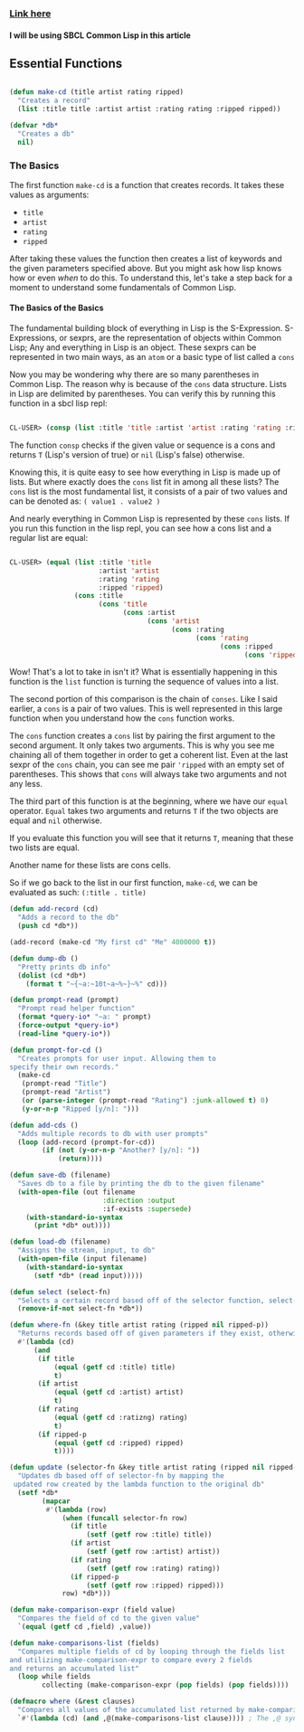 


### [Link here](https://gigamonkeys.com/book/practical-a-simple-database.html)


#### I will be using SBCL Common Lisp in this article




## Essential Functions



```lisp

(defun make-cd (title artist rating ripped)
  "Creates a record"
  (list :title title :artist artist :rating rating :ripped ripped))

(defvar *db*
  "Creates a db"
  nil)

```



### The Basics


The first function `make-cd` is a function that creates records. It takes these values as arguments:

*  `title`
*  `artist`
*  `rating`
*  `ripped`


After taking these values the function then creates a list of keywords and the given parameters
specified above. But you might ask how lisp knows how or even _when_ to do this. To understand this,
let's take a step back for a moment to understand some fundamentals of Common Lisp.


#### The Basics of the Basics


The fundamental building block of everything in Lisp is the S-Expression. S-Expressions, or sexprs,
are the representation of objects within Common Lisp; Any and everything in Lisp is an object.
These sexprs can be represented in two main ways, as an `atom` or a basic type of list
called a `cons`

Now you may be wondering why there are so many parentheses in Common Lisp. The reason why
is because of the `cons` data structure. Lists in Lisp are delimited by parentheses.
You can verify this by running this function in a sbcl lisp repl:


```lisp

CL-USER> (consp (list :title 'title :artist 'artist :rating 'rating :ripped 'ripped))
```

The function `consp` checks if the given value or sequence is a cons and returns `T`
(Lisp's version of true) or `nil` (Lisp's false) otherwise.

Knowing this, it is quite easy to see how everything in Lisp is made up of lists. But where exactly
does the `cons` list fit in among all these lists? The `cons` list is the most fundamental
list, it consists of a pair of two values and can be denoted as: `( value1 . value2 )`

And nearly everything in Common Lisp is represented by these `cons` lists.
If you run this function in the lisp repl, you can see how a cons list and a regular list are equal:


```lisp

CL-USER> (equal (list :title 'title 
                      :artist 'artist 
                      :rating 'rating 
                      :ripped 'ripped) 
                (cons :title 
                      (cons 'title 
                            (cons :artist 
                                  (cons 'artist 
                                        (cons :rating 
                                              (cons 'rating 
                                                    (cons :ripped 
                                                          (cons 'ripped '())))))))))
```

Wow! That's a lot to take in isn't it? What is essentially happening in this function is the `list`
function is turning the sequence of values into a list. 

The second portion of this comparison is the chain of `conses`. Like I said earlier,
a `cons` is a pair of two values. This is well represented in this large function
when you understand how the `cons` function works.

The `cons` function creates a `cons` list by pairing the first argument to the second argument.
It only takes two arguments. This is why you see me chaining all of them together in order to
get a coherent list. Even at the last sexpr of the `cons` chain, you can see me pair `'ripped`
with an empty set of parentheses. This shows that `cons` will always take two arguments and not
any less.

The third part of this function is at the beginning, where we have our `equal` operator. 
`Equal` takes two arguments and returns `T` if the two objects are equal and `nil` 
otherwise.

If you evaluate this function you will see that it returns `T`, meaning that these two lists
are equal.

Another name for these lists are cons cells.

So if we go back to the list in our first function, `make-cd`, we can be evaluated as such: 
`(:title . title)`

```lisp
(defun add-record (cd)
  "Adds a record to the db" 
  (push cd *db*))

(add-record (make-cd "My first cd" "Me" 4000000 t))

(defun dump-db ()
  "Pretty prints db info"
  (dolist (cd *db*)
    (format t "~{~a:~10t~a~%~}~%" cd)))

(defun prompt-read (prompt)
  "Prompt read helper function"
  (format *query-io* "~a: " prompt)
  (force-output *query-io*)
  (read-line *query-io*))

(defun prompt-for-cd ()
  "Creates prompts for user input. Allowing them to
specify their own records."
  (make-cd
   (prompt-read "Title")
   (prompt-read "Artist")
   (or (parse-integer (prompt-read "Rating") :junk-allowed t) 0)
   (y-or-n-p "Ripped [y/n]: ")))

(defun add-cds ()
  "Adds multiple records to db with user prompts"
  (loop (add-record (prompt-for-cd))
        (if (not (y-or-n-p "Another? [y/n]: "))
            (return))))

(defun save-db (filename)
  "Saves db to a file by printing the db to the given filename"
  (with-open-file (out filename
                       :direction :output
                       :if-exists :supersede)
    (with-standard-io-syntax 
      (print *db* out))))

(defun load-db (filename)
  "Assigns the stream, input, to db"
  (with-open-file (input filename)
    (with-standard-io-syntax 
      (setf *db* (read input)))))

(defun select (select-fn)
  "Selects a certain record based off of the selector function, select-p"
  (remove-if-not select-fn *db*))

(defun where-fn (&key title artist rating (ripped nil ripped-p))
  "Returns records based off of given parameters if they exist, otherwise returns T"
  #'(lambda (cd)
      (and
       (if title 
           (equal (getf cd :title) title) 
           t)
       (if artist 
           (equal (getf cd :artist) artist) 
           t)
       (if rating 
           (equal (getf cd :ratizng) rating) 
           t)
       (if ripped-p 
           (equal (getf cd :ripped) ripped)
           t))))

(defun update (selector-fn &key title artist rating (ripped nil ripped-p))
  "Updates db based off of selector-fn by mapping the
 updated row created by the lambda function to the original db"
  (setf *db* 
        (mapcar 
         #'(lambda (row)
             (when (funcall selector-fn row)
               (if title
                   (setf (getf row :title) title))
               (if artist 
                   (setf (getf row :artist) artist))
               (if rating 
                   (setf (getf row :rating) rating))
               (if ripped-p
                   (setf (getf row :ripped) ripped)))
             row) *db*)))

(defun make-comparison-expr (field value)
  "Compares the field of cd to the given value"
  `(equal (getf cd ,field) ,value))

(defun make-comparisons-list (fields)
  "Compares multiple fields of cd by looping through the fields list 
and utilizing make-comparison-expr to compare every 2 fields
and returns an accumulated list"
  (loop while fields
        collecting (make-comparison-expr (pop fields) (pop fields))))

(defmacro where (&rest clauses)
  "Compares all values of the accumulated list returned by make-comparisons-list"
  `#'(lambda (cd) (and ,@(make-comparisons-list clause)))) ; The ,@ syntax splices values together within a list


```
